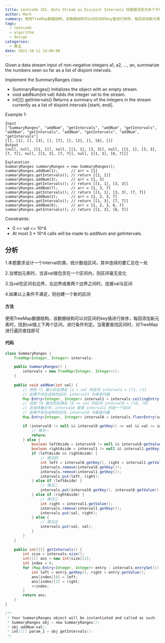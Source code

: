 ```yaml
---
title: Leetcode 352. Data Stream as Disjoint Intervals 将数据流变为多个不相交区间
author: Mark
summary: 使用TreeMap数据结构，该数据结构可以对区间的key值进行排序，每回添加新元素时，找到val值上下两个区间，进行条件判定。当需要查找区间时，对TreeMap进行遍历查找即可
tags:
  - leetcode
  - algorithm
  - design
categories:
  - 算法
date: 2021-10-12 14:09:00
---
```

Given a data stream input of non-negative integers a1, a2, ..., an, summarize the numbers seen so far as a list of disjoint intervals.

Implement the SummaryRanges class:

+ SummaryRanges() Initializes the object with an empty stream.
+ void addNum(int val) Adds the integer val to the stream.
+ int[][] getIntervals() Returns a summary of the integers in the stream currently as a list of disjoint intervals [starti, endi].
 

Example 1:

```
Input
["SummaryRanges", "addNum", "getIntervals", "addNum", "getIntervals", "addNum", "getIntervals", "addNum", "getIntervals", "addNum", "getIntervals"]
[[], [1], [], [3], [], [7], [], [2], [], [6], []]
Output
[null, null, [[1, 1]], null, [[1, 1], [3, 3]], null, [[1, 1], [3, 3], [7, 7]], null, [[1, 3], [7, 7]], null, [[1, 3], [6, 7]]]

Explanation
SummaryRanges summaryRanges = new SummaryRanges();
summaryRanges.addNum(1);      // arr = [1]
summaryRanges.getIntervals(); // return [[1, 1]]
summaryRanges.addNum(3);      // arr = [1, 3]
summaryRanges.getIntervals(); // return [[1, 1], [3, 3]]
summaryRanges.addNum(7);      // arr = [1, 3, 7]
summaryRanges.getIntervals(); // return [[1, 1], [3, 3], [7, 7]]
summaryRanges.addNum(2);      // arr = [1, 2, 3, 7]
summaryRanges.getIntervals(); // return [[1, 3], [7, 7]]
summaryRanges.addNum(6);      // arr = [1, 2, 3, 6, 7]
summaryRanges.getIntervals(); // return [[1, 3], [6, 7]]
```

Constraints:

+ 0 <= val <= 10^4
+ At most 3 * 10^4 calls will be made to addNum and getIntervals.



## 分析

1.本题要求设计一个interval的类，统计数组区间，其中连续的要汇总在一处

2.当增加元素时，当该val值包含在一个区间内，则区间毫无变化

3.当val在区间右边界，左边界或者两个边界之间时，连接val与区间

4.如果以上条件不满足，则创建一个新的区间

#### 方法

使用TreeMap数据结构，该数据结构可以对区间的key值进行排序，每回添加新元素时，找到val值上下两个区间，进行条件判定。当需要查找区间时，对TreeMap进行遍历查找即可


#### 代码

```java
class SummaryRanges {
    TreeMap<Integer, Integer> intervals;

    public SummaryRanges() {
        intervals = new TreeMap<Integer, Integer>();
    }
    
    public void addNum(int val) {
        // 找到 l1 最小的且满足 l1 > val 的区间 interval1 = [l1, r1]
        // 如果不存在这样的区间，interval1 为尾迭代器
        Map.Entry<Integer, Integer> interval1 = intervals.ceilingEntry(val + 1);
        // 找到 l0 最大的且满足 l0 <= val 的区间 interval0 = [l0, r0]
        // 在有序集合中，interval0 就是 interval1 的前一个区间
        // 如果不存在这样的区间，interval0 为尾迭代器
        Map.Entry<Integer, Integer> interval0 = intervals.floorEntry(val);

        if (interval0 != null && interval0.getKey() <= val && val <= interval0.getValue()) {
            // 情况一
            return;
        } else {
            boolean leftAside = interval0 != null && interval0.getValue() + 1 == val;
            boolean rightAside = interval1 != null && interval1.getKey() - 1 == val;
            if (leftAside && rightAside) {
                // 情况四
                int left = interval0.getKey(), right = interval1.getValue();
                intervals.remove(interval0.getKey());
                intervals.remove(interval1.getKey());
                intervals.put(left, right);
            } else if (leftAside) {
                // 情况二
                intervals.put(interval0.getKey(), interval0.getValue() + 1);
            } else if (rightAside) {
                // 情况三
                int right = interval1.getValue();
                intervals.remove(interval1.getKey());
                intervals.put(val, right);
            } else {
                // 情况五
                intervals.put(val, val);
            }
        }
    }
    
    public int[][] getIntervals() {
        int size = intervals.size();
        int[][] ans = new int[size][2];
        int index = 0;
        for (Map.Entry<Integer, Integer> entry : intervals.entrySet()) {
            int left = entry.getKey(), right = entry.getValue();
            ans[index][0] = left;
            ans[index][1] = right;
            ++index;
        }
        return ans;
    }
}

/**
 * Your SummaryRanges object will be instantiated and called as such:
 * SummaryRanges obj = new SummaryRanges();
 * obj.addNum(val);
 * int[][] param_2 = obj.getIntervals();
 */
```

